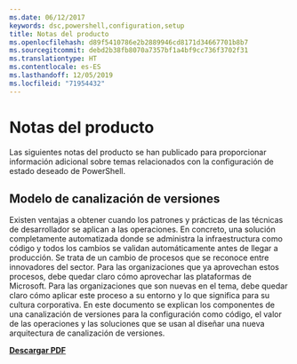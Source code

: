 ```yaml
---
ms.date: 06/12/2017
keywords: dsc,powershell,configuration,setup
title: Notas del producto
ms.openlocfilehash: d89f5410786e2b2889946cd8171d34667701b8b7
ms.sourcegitcommit: debd2b38fb8070a7357bf1a4bf9cc736f3702f31
ms.translationtype: HT
ms.contentlocale: es-ES
ms.lasthandoff: 12/05/2019
ms.locfileid: "71954432"
---
```

# <a name="whitepapers"></a>Notas del producto

Las siguientes notas del producto se han publicado para proporcionar información adicional sobre temas relacionados con la configuración de estado deseado de PowerShell.

## <a name="the-release-pipeline-model"></a>Modelo de canalización de versiones
Existen ventajas a obtener cuando los patrones y prácticas de las técnicas de desarrollador se aplican a las operaciones. En concreto, una solución completamente automatizada donde se administra la infraestructura como código y todos los cambios se validan automáticamente antes de llegar a producción. Se trata de un cambio de procesos que se reconoce entre innovadores del sector. Para las organizaciones que ya aprovechan estos procesos, debe quedar claro cómo aprovechar las plataformas de Microsoft. Para las organizaciones que son nuevas en el tema, debe quedar claro cómo aplicar este proceso a su entorno y lo que significa para su cultura corporativa. En este documento se explican los componentes de una canalización de versiones para la configuración como código, el valor de las operaciones y las soluciones que se usan al diseñar una nueva arquitectura de canalización de versiones.

**[Descargar PDF](https://aka.ms/thereleasepipelinemodelpdf)**